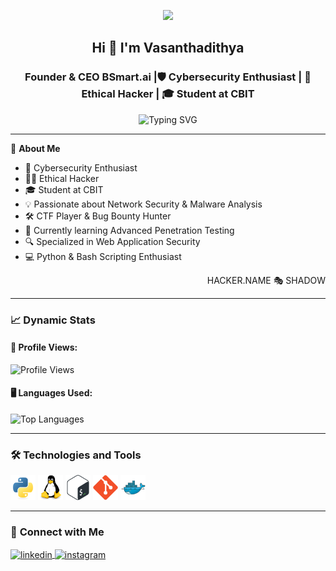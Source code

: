 <p align="center">
  <a href="https://github.com/vasanthfeb13">
    <img src="https://readme-typing-svg.herokuapp.com?lines=Greetings,+Stranger+👾;Welcome+to+my+Cyber+Lair;Curious+about+my+work?;Dive+into+the+Matrix+below...&center=true&width=600&height=50">
  </a>
</p>

<h2 align="center"> Hi 👋 I'm Vasanthadithya </h2>
<h3 align="center">Founder & CEO BSmart.ai |🛡️ Cybersecurity Enthusiast | 🎯 Ethical Hacker | 🎓 Student at CBIT</h3>

<div align="center">
  <img src="https://readme-typing-svg.herokuapp.com?font=Fira+Code&pause=1000&width=435&lines=Passionate+about+Cybersecurity;Always+learning+new+technologies;Ethical+Hacking+Enthusiast" alt="Typing SVG" />
</div>

---

🌟 **About Me**
- 🔐 Cybersecurity Enthusiast
- 🧑‍💻 Ethical Hacker
- 🎓 Student at CBIT
- 💡 Passionate about Network Security & Malware Analysis
- 🛠️ CTF Player & Bug Bounty Hunter
- 🌱 Currently learning Advanced Penetration Testing
- 🔍 Specialized in Web Application Security                 
- 💻 Python & Bash Scripting Enthusiast
<div align="right">
    HACKER.NAME 🎭 SHADOW
</div>

---

### 📈 **Dynamic Stats**

#### 🔄 Profile Views:
![Profile Views](https://komarev.com/ghpvc/?username=Vasanthadithya-mundrathi&color=green&style=flat-square)

#### 🖥️ Languages Used:
![Top Languages](https://github-readme-stats.vercel.app/api/top-langs/?username=Vasanthadithya-mundrathi&layout=compact&theme=radical)


---

### 🛠️ **Technologies and Tools**
<p align="left">
  <img src="https://raw.githubusercontent.com/devicons/devicon/master/icons/python/python-original.svg" alt="python" width="40" height="40"/>
  <img src="https://raw.githubusercontent.com/devicons/devicon/master/icons/linux/linux-original.svg" alt="linux" width="40" height="40"/>
  <img src="https://raw.githubusercontent.com/devicons/devicon/master/icons/bash/bash-original.svg" alt="bash" width="40" height="40"/>
  <img src="https://raw.githubusercontent.com/devicons/devicon/master/icons/git/git-original.svg" alt="git" width="40" height="40"/>
  <img src="https://raw.githubusercontent.com/devicons/devicon/master/icons/docker/docker-original.svg" alt="docker" width="40" height="40"/>
</p>

---

### 🤝 **Connect with Me**
<p align="left">
  <a href="https://www.linkedin.com/in/vasanthadithya-mundrathi-84a54031a/" target="blank">
    <img align="center" src="https://raw.githubusercontent.com/rahuldkjain/github-profile-readme-generator/master/src/images/icons/Social/linked-in-alt.svg" alt="linkedin" height="30" width="40" />
  </a>
  <a href="https://www.instagram.com/vasanthadithya_m/" target="blank">
    <img align="center" src="https://raw.githubusercontent.com/rahuldkjain/github-profile-readme-generator/master/src/images/icons/Social/instagram.svg" alt="instagram" height="30" width="40" />
  </a>
</p>
